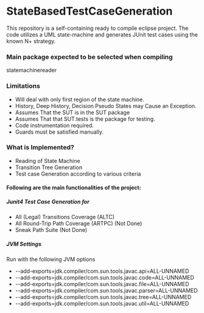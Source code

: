 # StateBasedTestCaseGeneration #

This repository is a self-containing ready to compile eclipse project. The code utilizes a UML state-machine and generates JUnit test cases using the known N+ strategy.

### Main package expected to be selected when compiling ###

statemachinereader

### Limitations ###

* Will deal with only first region of the state machine.
* History, Deep History, Decision Pseudo States may Cause an Exception.
* Assumes That the SUT is in the SUT package
* Assumes That that SUT.tests is the package for testing.
* Code instrumentation required.
* Guards must be satisfied manually.

### What is Implemented? ###
* Reading of State Machine
* Transition Tree Generation
* Test case Generation according to various criteria
#### Following are the main functionalities of the project: ####

##### Junit4 Test Case Generation for #####
* All (Legal) Transitions Coverage (ALTC)
* All Round-Trip Path Coverage (ARTPC) (Not Done)
* Sneak Path Suite (Not Done)

##### JVM Settings #####
Run with the following JVM options
* --add-exports=jdk.compiler/com.sun.tools.javac.api=ALL-UNNAMED
* --add-exports=jdk.compiler/com.sun.tools.javac.code=ALL-UNNAMED
* --add-exports=jdk.compiler/com.sun.tools.javac.file=ALL-UNNAMED
* --add-exports=jdk.compiler/com.sun.tools.javac.parser=ALL-UNNAMED
* --add-exports=jdk.compiler/com.sun.tools.javac.tree=ALL-UNNAMED
* --add-exports=jdk.compiler/com.sun.tools.javac.util=ALL-UNNAMED